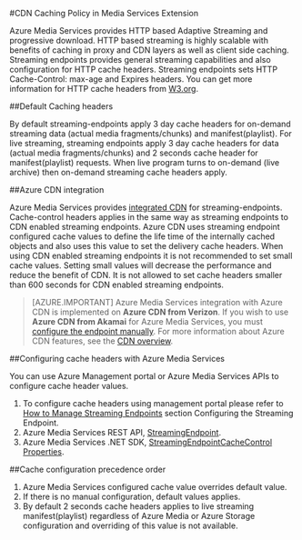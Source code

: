 <properties
    pageTitle="CDN Caching Policy in Media Services Extension"
    description="This topic gives an overview of a CDN caching policy in Media Services Extension."
    services="media-services,cdn"
    documentationCenter=".NET"
    authors="juliako"
    manager="erikre"
    editor=""/>

<tags
    ms.service="media-services"
    ms.workload="tbd"
    ms.tgt_pltfrm="na"
    ms.devlang="na"
    ms.topic="article"
    ms.date="09/19/2016"
    ms.author="juliako"/>
 

#<a name="cdn-caching-policy-in-media-services-extension"></a>CDN Caching Policy in Media Services Extension

Azure Media Services provides HTTP based Adaptive Streaming and progressive download. HTTP based streaming is highly scalable with benefits of caching in proxy and CDN layers as well as client side caching. Streaming endpoints provides general streaming capabilities and also configuration for HTTP cache headers. Streaming endpoints sets HTTP Cache-Control: max-age and Expires headers. You can get more information for HTTP cache headers from [W3.org](http://www.w3.org/Protocols/rfc2616/rfc2616-sec13.html).

##<a name="default-caching-headers"></a>Default Caching headers

By default streaming-endpoints apply 3 day cache headers for on-demand streaming data (actual media fragments/chunks) and manifest(playlist). For live streaming, streaming endpoints apply 3 day cache headers for data (actual media fragments/chunks) and 2 seconds cache header for manifest(playlist) requests. When live program turns to on-demand (live archive) then on-demand streaming cache headers apply.

##<a name="azure-cdn-integration"></a>Azure CDN integration

Azure Media Services provides [integrated CDN](https://azure.microsoft.com/updates/azure-media-services-now-fully-integrated-with-azure-cdn/) for streaming-endpoints. Cache-control headers applies in the same way as streaming endpoints to CDN enabled streaming endpoints. Azure CDN uses streaming endpoint configured cache values to define the life time of the internally cached objects and also uses this value to set the delivery cache headers. When using CDN enabled streaming endpoints it is not recommended to set small cache values. Setting small values will decrease the performance and reduce the benefit of CDN. It is not allowed to set cache headers smaller than 600 seconds for CDN enabled streaming endpoints.

>[AZURE.IMPORTANT] Azure Media Services integration with Azure CDN is implemented on **Azure CDN from Verizon**.  If you wish to use **Azure CDN from Akamai** for Azure Media Services, you must [configure the endpoint manually](cdn-create-new-endpoint.md).  For more information about Azure CDN features, see the [CDN overview](cdn-overview.md).

##<a name="configuring-cache-headers-with-azure-media-services"></a>Configuring cache headers with Azure Media Services

You can use Azure Management portal or Azure Media Services APIs to configure cache header values.

1. To configure cache headers using management portal please refer to [How to Manage Streaming Endpoints](../media-services/media-services-portal-manage-streaming-endpoints.md) section Configuring the Streaming Endpoint.
2. Azure Media Services REST API, [StreamingEndpoint](https://msdn.microsoft.com/library/azure/dn783468.aspx#StreamingEndpointCacheControl).
3. Azure Media Services .NET SDK, [StreamingEndpointCacheControl Properties](http://go.microsoft.com/fwlink/?LinkId=615302).

##<a name="cache-configuration-precedence-order"></a>Cache configuration precedence order

1. Azure Media Services configured cache value overrides default value.
2. If there is no manual configuration, default values applies.
3. By default 2 seconds cache headers applies to live streaming manifest(playlist) regardless of Azure Media or Azure Storage configuration and overriding of this value is not available.



<!--HONumber=Oct16_HO2-->


